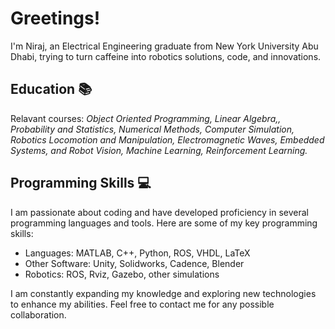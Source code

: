 # Greetings!

I'm Niraj, an Electrical Engineering graduate from New York University Abu Dhabi, trying to turn caffeine into robotics solutions, code, and innovations.

## Education 📚

Relavant courses: *Object Oriented Programming, Linear Algebra,, Probability and Statistics, Numerical Methods, Computer Simulation, Robotics Locomotion and Manipulation, Electromagnetic Waves, Embedded Systems, and Robot Vision, Machine Learning, Reinforcement Learning.*

## Programming Skills 💻

I am passionate about coding and have developed proficiency in several programming languages and tools. Here are some of my key programming skills:

- Languages: MATLAB, C++, Python, ROS, VHDL, LaTeX
- Other Software: Unity, Solidworks, Cadence, Blender
- Robotics: ROS, Rviz, Gazebo, other simulations

I am constantly expanding my knowledge and exploring new technologies to enhance my abilities. Feel free to contact me for any possible collaboration. 

